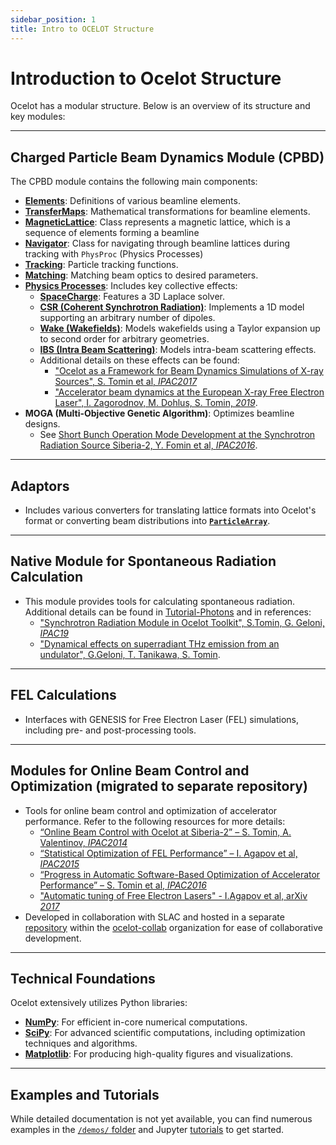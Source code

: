 ```yaml
---
sidebar_position: 1
title: Intro to OCELOT Structure
---
```


# Introduction to Ocelot Structure

Ocelot has a modular structure. Below is an overview of its structure and key modules:

---

## Charged Particle Beam Dynamics Module (CPBD)

The CPBD module contains the following main components:

- **[Elements](../elements/intro.md)**: Definitions of various beamline elements.
- **[TransferMaps](../trasfer-maps/transormation.md)**: Mathematical transformations for beamline elements.
- **[MagneticLattice](./magnet-lattice.md)**: Class represents a magnetic lattice, which is a sequence of elements forming a beamline
- **[Navigator](./navigator.md)**: Class for navigating through beamline lattices during tracking with ```PhysProc``` (Physics Processes)
- **[Tracking](./tracking.md)**: Particle tracking functions.
- **[Matching](matching.md)**: Matching beam optics to desired parameters.
- **[Physics Processes](../physics-processes/phys-proc.md)**: Includes key collective effects:
  - **[SpaceCharge](../physics-processes/sc.md)**: Features a 3D Laplace solver.
  - **[CSR (Coherent Synchrotron Radiation)](../physics-processes/csr.md)**: Implements a 1D model supporting an arbitrary number of dipoles.
  - **[Wake (Wakefields)](../physics-processes/wake.md)**: Models wakefields using a Taylor expansion up to second order for arbitrary geometries.
  - **[IBS (Intra Beam Scattering)](../physics-processes/ibs.md)**: Models intra-beam scattering effects.
  - Additional details on these effects can be found:
    - ["Ocelot as a Framework for Beam Dynamics Simulations of X-ray Sources", S. Tomin et al, *IPAC2017*](https://accelconf.web.cern.ch/ipac2017/papers/wepab031.pdf)
    - ["Accelerator beam dynamics at the European X-ray Free Electron Laser", I. Zagorodnov, M. Dohlus, S. Tomin, *2019*](https://journals.aps.org/prab/abstract/10.1103/PhysRevAccelBeams.22.024401).
- **MOGA (Multi-Objective Genetic Algorithm)**: Optimizes beamline designs. 
  - See [Short Bunch Operation Mode Development at the Synchrotron Radiation Source Siberia-2, Y. Fomin et al, *IPAC2016*](http://accelconf.web.cern.ch/AccelConf/ipac2016/papers/thpmb034.pdf).

---

## Adaptors

- Includes various converters for translating lattice formats into Ocelot's format or converting beam distributions into [**`ParticleArray`**](particle-array.md).

---

## Native Module for Spontaneous Radiation Calculation

- This module provides tools for calculating spontaneous radiation. Additional details can be found in [Tutorial-Photons](../../tutorial/tutorial-photons/pfs_1_synchrotron_radiation.md) and in references:
  - ["Synchrotron Radiation Module in Ocelot Toolkit", S.Tomin, G. Geloni, *IPAC19*](https://accelconf.web.cern.ch/ipac2019/papers/wepts017.pdf) 
  - ["Dynamical effects on superradiant THz emission from an undulator", G.Geloni, T. Tanikawa, S. Tomin](http://scripts.iucr.org/cgi-bin/paper?S1600577519002509).

---

## FEL Calculations

- Interfaces with GENESIS for Free Electron Laser (FEL) simulations, including pre- and post-processing tools.

---

## Modules for Online Beam Control and Optimization (migrated to separate repository)

- Tools for online beam control and optimization of accelerator performance. Refer to the following resources for more details:
  - [“Online Beam Control with Ocelot at Siberia-2” – S. Tomin, A. Valentinov, *IPAC2014*](https://accelconf.web.cern.ch/IPAC2014/papers/mopro086.pdf)
  - [“Statistical Optimization of FEL Performance” – I. Agapov et al, *IPAC2015*](https://jacowfs.jlab.org/conf/y15/ipac15/prepress/TUPWA037.PDF)
  - [“Progress in Automatic Software-Based Optimization of Accelerator Performance” – S. Tomin et al, *IPAC2016*](https://accelconf.web.cern.ch/ipac2016/papers/wepoy036.pdf)
  - ["Automatic tuning of Free Electron Lasers" - I.Agapov et al, arXiv *2017*](https://arxiv.org/pdf/1704.02335.pdf)
- Developed in collaboration with SLAC and hosted in a separate [repository](https://github.com/ocelot-collab/optimizer) within the [ocelot-collab](https://github.com/ocelot-collab) organization for ease of collaborative development.

---

## Technical Foundations

Ocelot extensively utilizes Python libraries:
- **[NumPy](https://numpy.org)**: For efficient in-core numerical computations.
- **[SciPy](https://scipy.org)**: For advanced scientific computations, including optimization techniques and algorithms.
- **[Matplotlib](https://matplotlib.org)**: For producing high-quality figures and visualizations.

---

## Examples and Tutorials

While detailed documentation is not yet available, you can find numerous examples in the [`/demos/` folder](https://github.com/ocelot-collab/ocelot/tree/master/demos) 
and Jupyter [tutorials](../../tutorial/intro.md) to get started.